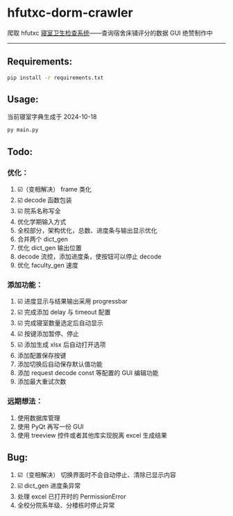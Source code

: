 # hfutxc-dorm-crawler

爬取 hfutxc [寝室卫生检查系统](http://39.106.82.121/query)——查询宿舍床铺评分的数据
GUI 绝赞制作中

---

## Requirements:

```bash
pip install -r requirements.txt
```

## Usage:

当前寝室字典生成于 2024-10-18

```bash
py main.py
```

## Todo:

### 优化：

1. ☑️（变相解决） frame 类化
2. ☑️ decode 函数包装
3. ☑️ 院系名称写全
4. 优化学期输入方式
5. 全校部分，架构优化，总数、进度条与输出显示优化
6. 合并两个 dict_gen
7. 优化 dict_gen 输出位置
8. decode 流控，添加进度条，使按钮可以停止 decode
9. 优化 faculty_gen 速度

### 添加功能：

1. ☑️ 进度显示与结果输出采用 progressbar
2. ☑️ 完成添加 delay 与 timeout 配置
3. ☑️ 完成寝室数量选定后自动显示
4. ☑️ 按键添加暂停、停止
5. ☑️ 添加生成 xlsx 后自动打开选项
6. 添加配置保存按键
7. 添加切换后自动保存默认值功能
8. 添加 request decode const 等配置的 GUI 编辑功能
9. 添加最大重试次数

### 远期想法：

1. 使用数据库管理
2. 使用 PyQt 再写一份 GUI
3. 使用 treeview 控件或者其他库实现脱离 excel 生成结果

## Bug:

1. ☑️（变相解决） 切换界面时不会自动停止、清除已显示内容
2. ☑️ dict_gen 进度条异常
3. 处理 excel 已打开时的 PermissionError
4. 全校分院系年级、分楼栋时停止异常
